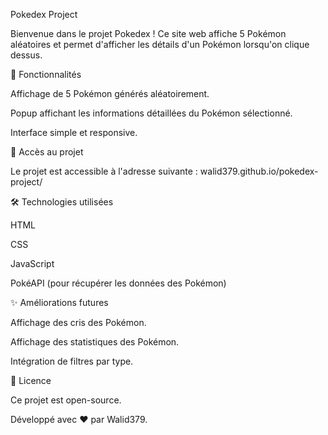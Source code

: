 Pokedex Project

Bienvenue dans le projet Pokedex ! Ce site web affiche 5 Pokémon aléatoires et permet d'afficher les détails d'un Pokémon lorsqu'on clique dessus.

📌 Fonctionnalités

Affichage de 5 Pokémon générés aléatoirement.

Popup affichant les informations détaillées du Pokémon sélectionné.

Interface simple et responsive.

🚀 Accès au projet

Le projet est accessible à l'adresse suivante : walid379.github.io/pokedex-project/

🛠️ Technologies utilisées

HTML

CSS

JavaScript

PokéAPI (pour récupérer les données des Pokémon)

✨ Améliorations futures

Affichage des cris des Pokémon.

Affichage des statistiques des Pokémon.

Intégration de filtres par type.

📜 Licence

Ce projet est open-source.

Développé avec ❤️ par Walid379.

